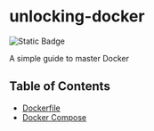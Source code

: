 # unlocking-docker
![Static Badge](https://img.shields.io/badge/docker-blue?style=for-the-badge&logo=docker&logoColor=white)

A simple guide to master Docker

## Table of Contents
- [Dockerfile](https://github.com/matvix90/unlocking-docker/tree/multi-container-app)
- [Docker Compose](https://github.com/matvix90/unlocking-docker/tree/docker-compose)

